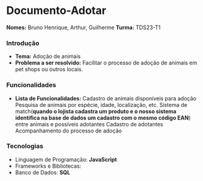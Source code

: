 # Documento-Adotar
**Nomes:** Bruno Henrique, Arthur, Guilherme
**Turma:** TDS23-T1

### Introdução
* **Tema:**  Adoção de animais
* **Problema a ser resolvido:**  Facilitar o processo de adoção de animais em pet shops ou outros locais.

### Funcionalidades
* **Lista de Funcionalidades:**
        Cadastro de animais disponíveis para adoção
        Pesquisa de animais por espécie, idade, localização, etc.
        Sistema de match(**quando o lojista cadastra um produto e o nosso sistema identifica na base de dados um cadastro com o mesmo código EAN**) entre animais e possíveis adotantes
        Cadastro de adotantes
        Acompanhamento do processo de adoção

### Tecnologias
* Linguagem de Programação: **JavaScript**
* Frameworks e Bibliotecas:
* Banco de Dados: **SQL**
